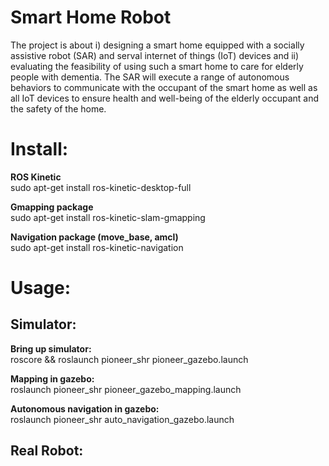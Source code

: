 # Smart Home Robot
The project is about i) designing a smart home equipped with a socially assistive robot (SAR) and serval
internet of things (IoT) devices and ii) evaluating the feasibility of using such a smart home to care for
elderly people with dementia. The SAR will execute a range of autonomous behaviors to communicate
with the occupant of the smart home as well as all IoT devices to ensure health and well-being of the
elderly occupant and the safety of the home. 

# Install:
**ROS Kinetic**  
sudo apt-get install ros-kinetic-desktop-full

**Gmapping package**  
sudo apt-get install ros-kinetic-slam-gmapping

**Navigation package (move_base, amcl)**  
sudo apt-get install ros-kinetic-navigation

# Usage:
## Simulator:
**Bring up simulator:**  
roscore && roslaunch pioneer_shr pioneer_gazebo.launch

**Mapping in gazebo:**  
roslaunch pioneer_shr pioneer_gazebo_mapping.launch

**Autonomous navigation in gazebo:**  
roslaunch pioneer_shr auto_navigation_gazebo.launch

## Real Robot:
